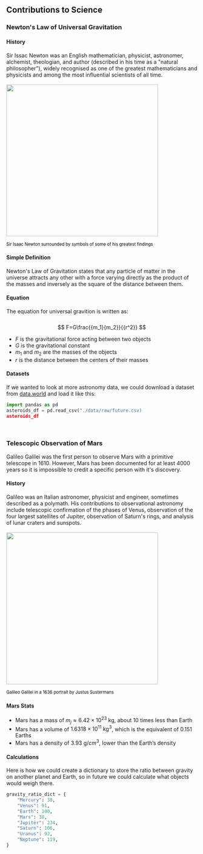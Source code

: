 ## Contributions to Science

### Newton's Law of Universal Gravitation
#### History
Sir Issac Newton was an English mathematician, physicist, astronomer, alchemist, theologian, and author (described in his time as a "natural philosopher"), widely recognised as one of the greatest mathematicians and physicists and among the most influential scientists of all time.<br><br>
<img src = "https://i.natgeofe.com/n/faf6f6b2-3d6f-4fee-82ed-77a2f28c0063/11606.jpg?w=636&h=437" width='400px'> </img>
<p style = "color:black;font-size:80%"> Sir Isaac Newton surrounded by symbols of some of his greatest findings </p>

#### Simple Definition
Newton's Law of Gravitation states that any particle of matter in the universe attracts any other with a force varying directly as the product of the masses and inversely as the square of the distance between them.
#### Equation
The equation for universal gravition is written as:<br><br>
$$ F=G\frac{{m_1}{m_2}}{{r^2}} $$ 
- $F$ is the gravitational force acting between two objects 
- $G$ is the gravitational constant
- $m_1$ and $m_2$ are the masses of the objects 
- $r$ is the distance between the centers of their masses
#### Datasets
If we wanted to look at more astronomy data, we could download a dataset from [data.world](https://data.world/markmarkoh/future-asteroids) and load it like this:
```python
import pandas as pd
asteroids_df = pd.read_csv("./data/raw/future.csv)
asteroids_df
```
<br>

### Telescopic Observation of Mars
Galileo Galilei was the first person to observe Mars with a primitive telescope in 1610. However, Mars has been documented for at least 4000 years so it is impossible to credit a specific person with it's discovery.
#### History
Galileo was an Italian astronomer, physicist and engineer, sometimes described as a polymath. His contributions to observational astronomy include telescopic confirmation of the phases of Venus, observation of the four largest satellites of Jupiter, observation of Saturn's rings, and analysis of lunar craters and sunspots.
<br><br>
<img src = "https://upload.wikimedia.org/wikipedia/commons/thumb/d/d4/Justus_Sustermans_-_Portrait_of_Galileo_Galilei%2C_1636.jpg/330px-Justus_Sustermans_-_Portrait_of_Galileo_Galilei%2C_1636.jpg" width='400px'> </img>
<p style = "color:black;font-size:80%"> Galileo Galilei in a 1636 portrait by Justus Sustermans </p>

#### Mars Stats
- Mars has a mass of $m_{j} \approx 6.42 \times 10^{23} \: \text {kg}$, about 10 times less than Earth
- Mars has a volume of  $1.6318 \times 10^{11} \: \text {kg}^{3}$, which is the equivalent of 0.151 Earths
- Mars has a density of $3.93 \: \text {g}/{cm}^3$, lower than the Earth’s density
#### Calculations
Here is how we could create a dictionary to store the ratio between gravity on another planet and Earth, so in future we could calculate what objects would weigh there.
```python
gravity_ratio_dict = {
    "Mercury": 38,
    "Venus": 91,
    "Earth": 100,
    "Mars": 38,
    "Jupiter": 234,
    "Saturn": 106,
    "Uranus": 92,
    "Neptune": 119,
}
```




 